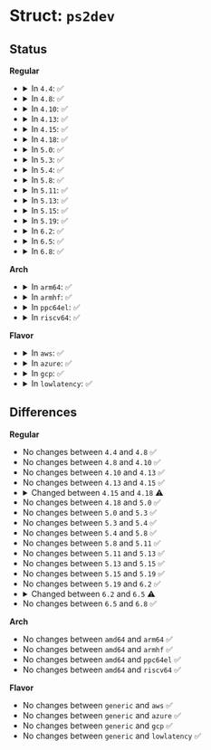 # Struct: <code>ps2dev</code>

## Status
<b>Regular</b>
<ul>
<li>
<details>
<summary>In <code>4.4</code>: ✅</summary>

```c
struct ps2dev {
    struct serio *serio;
    struct mutex cmd_mutex;
    wait_queue_head_t wait;
    long unsigned int flags;
    unsigned char cmdbuf[8];
    unsigned char cmdcnt;
    unsigned char nak;
};
```
</details>
</li>
<li>
<details>
<summary>In <code>4.8</code>: ✅</summary>

```c
struct ps2dev {
    struct serio *serio;
    struct mutex cmd_mutex;
    wait_queue_head_t wait;
    long unsigned int flags;
    unsigned char cmdbuf[8];
    unsigned char cmdcnt;
    unsigned char nak;
};
```
</details>
</li>
<li>
<details>
<summary>In <code>4.10</code>: ✅</summary>

```c
struct ps2dev {
    struct serio *serio;
    struct mutex cmd_mutex;
    wait_queue_head_t wait;
    long unsigned int flags;
    unsigned char cmdbuf[8];
    unsigned char cmdcnt;
    unsigned char nak;
};
```
</details>
</li>
<li>
<details>
<summary>In <code>4.13</code>: ✅</summary>

```c
struct ps2dev {
    struct serio *serio;
    struct mutex cmd_mutex;
    wait_queue_head_t wait;
    long unsigned int flags;
    unsigned char cmdbuf[8];
    unsigned char cmdcnt;
    unsigned char nak;
};
```
</details>
</li>
<li>
<details>
<summary>In <code>4.15</code>: ✅</summary>

```c
struct ps2dev {
    struct serio *serio;
    struct mutex cmd_mutex;
    wait_queue_head_t wait;
    long unsigned int flags;
    unsigned char cmdbuf[8];
    unsigned char cmdcnt;
    unsigned char nak;
};
```
</details>
</li>
<li>
<details>
<summary>In <code>4.18</code>: ✅</summary>

```c
struct ps2dev {
    struct serio *serio;
    struct mutex cmd_mutex;
    wait_queue_head_t wait;
    long unsigned int flags;
    u8 cmdbuf[8];
    u8 cmdcnt;
    u8 nak;
};
```
</details>
</li>
<li>
<details>
<summary>In <code>5.0</code>: ✅</summary>

```c
struct ps2dev {
    struct serio *serio;
    struct mutex cmd_mutex;
    wait_queue_head_t wait;
    long unsigned int flags;
    u8 cmdbuf[8];
    u8 cmdcnt;
    u8 nak;
};
```
</details>
</li>
<li>
<details>
<summary>In <code>5.3</code>: ✅</summary>

```c
struct ps2dev {
    struct serio *serio;
    struct mutex cmd_mutex;
    wait_queue_head_t wait;
    long unsigned int flags;
    u8 cmdbuf[8];
    u8 cmdcnt;
    u8 nak;
};
```
</details>
</li>
<li>
<details>
<summary>In <code>5.4</code>: ✅</summary>

```c
struct ps2dev {
    struct serio *serio;
    struct mutex cmd_mutex;
    wait_queue_head_t wait;
    long unsigned int flags;
    u8 cmdbuf[8];
    u8 cmdcnt;
    u8 nak;
};
```
</details>
</li>
<li>
<details>
<summary>In <code>5.8</code>: ✅</summary>

```c
struct ps2dev {
    struct serio *serio;
    struct mutex cmd_mutex;
    wait_queue_head_t wait;
    long unsigned int flags;
    u8 cmdbuf[8];
    u8 cmdcnt;
    u8 nak;
};
```
</details>
</li>
<li>
<details>
<summary>In <code>5.11</code>: ✅</summary>

```c
struct ps2dev {
    struct serio *serio;
    struct mutex cmd_mutex;
    wait_queue_head_t wait;
    long unsigned int flags;
    u8 cmdbuf[8];
    u8 cmdcnt;
    u8 nak;
};
```
</details>
</li>
<li>
<details>
<summary>In <code>5.13</code>: ✅</summary>

```c
struct ps2dev {
    struct serio *serio;
    struct mutex cmd_mutex;
    wait_queue_head_t wait;
    long unsigned int flags;
    u8 cmdbuf[8];
    u8 cmdcnt;
    u8 nak;
};
```
</details>
</li>
<li>
<details>
<summary>In <code>5.15</code>: ✅</summary>

```c
struct ps2dev {
    struct serio *serio;
    struct mutex cmd_mutex;
    wait_queue_head_t wait;
    long unsigned int flags;
    u8 cmdbuf[8];
    u8 cmdcnt;
    u8 nak;
};
```
</details>
</li>
<li>
<details>
<summary>In <code>5.19</code>: ✅</summary>

```c
struct ps2dev {
    struct serio *serio;
    struct mutex cmd_mutex;
    wait_queue_head_t wait;
    long unsigned int flags;
    u8 cmdbuf[8];
    u8 cmdcnt;
    u8 nak;
};
```
</details>
</li>
<li>
<details>
<summary>In <code>6.2</code>: ✅</summary>

```c
struct ps2dev {
    struct serio *serio;
    struct mutex cmd_mutex;
    wait_queue_head_t wait;
    long unsigned int flags;
    u8 cmdbuf[8];
    u8 cmdcnt;
    u8 nak;
};
```
</details>
</li>
<li>
<details>
<summary>In <code>6.5</code>: ✅</summary>

```c
struct ps2dev {
    struct serio *serio;
    struct mutex cmd_mutex;
    wait_queue_head_t wait;
    long unsigned int flags;
    u8 cmdbuf[8];
    u8 cmdcnt;
    u8 nak;
    ps2_pre_receive_handler_t pre_receive_handler;
    ps2_receive_handler_t receive_handler;
};
```
</details>
</li>
<li>
<details>
<summary>In <code>6.8</code>: ✅</summary>

```c
struct ps2dev {
    struct serio *serio;
    struct mutex cmd_mutex;
    wait_queue_head_t wait;
    long unsigned int flags;
    u8 cmdbuf[8];
    u8 cmdcnt;
    u8 nak;
    ps2_pre_receive_handler_t pre_receive_handler;
    ps2_receive_handler_t receive_handler;
};
```
</details>
</li>
</ul>
<b>Arch</b>
<ul>
<li>
<details>
<summary>In <code>arm64</code>: ✅</summary>

```c
struct ps2dev {
    struct serio *serio;
    struct mutex cmd_mutex;
    wait_queue_head_t wait;
    long unsigned int flags;
    u8 cmdbuf[8];
    u8 cmdcnt;
    u8 nak;
};
```
</details>
</li>
<li>
<details>
<summary>In <code>armhf</code>: ✅</summary>

```c
struct ps2dev {
    struct serio *serio;
    struct mutex cmd_mutex;
    wait_queue_head_t wait;
    long unsigned int flags;
    u8 cmdbuf[8];
    u8 cmdcnt;
    u8 nak;
};
```
</details>
</li>
<li>
<details>
<summary>In <code>ppc64el</code>: ✅</summary>

```c
struct ps2dev {
    struct serio *serio;
    struct mutex cmd_mutex;
    wait_queue_head_t wait;
    long unsigned int flags;
    u8 cmdbuf[8];
    u8 cmdcnt;
    u8 nak;
};
```
</details>
</li>
<li>
<details>
<summary>In <code>riscv64</code>: ✅</summary>

```c
struct ps2dev {
    struct serio *serio;
    struct mutex cmd_mutex;
    wait_queue_head_t wait;
    long unsigned int flags;
    u8 cmdbuf[8];
    u8 cmdcnt;
    u8 nak;
};
```
</details>
</li>
</ul>
<b>Flavor</b>
<ul>
<li>
<details>
<summary>In <code>aws</code>: ✅</summary>

```c
struct ps2dev {
    struct serio *serio;
    struct mutex cmd_mutex;
    wait_queue_head_t wait;
    long unsigned int flags;
    u8 cmdbuf[8];
    u8 cmdcnt;
    u8 nak;
};
```
</details>
</li>
<li>
<details>
<summary>In <code>azure</code>: ✅</summary>

```c
struct ps2dev {
    struct serio *serio;
    struct mutex cmd_mutex;
    wait_queue_head_t wait;
    long unsigned int flags;
    u8 cmdbuf[8];
    u8 cmdcnt;
    u8 nak;
};
```
</details>
</li>
<li>
<details>
<summary>In <code>gcp</code>: ✅</summary>

```c
struct ps2dev {
    struct serio *serio;
    struct mutex cmd_mutex;
    wait_queue_head_t wait;
    long unsigned int flags;
    u8 cmdbuf[8];
    u8 cmdcnt;
    u8 nak;
};
```
</details>
</li>
<li>
<details>
<summary>In <code>lowlatency</code>: ✅</summary>

```c
struct ps2dev {
    struct serio *serio;
    struct mutex cmd_mutex;
    wait_queue_head_t wait;
    long unsigned int flags;
    u8 cmdbuf[8];
    u8 cmdcnt;
    u8 nak;
};
```
</details>
</li>
</ul>

## Differences
<b>Regular</b>
<ul>
<li>
No changes between <code>4.4</code> and <code>4.8</code> ✅
</li>
<li>
No changes between <code>4.8</code> and <code>4.10</code> ✅
</li>
<li>
No changes between <code>4.10</code> and <code>4.13</code> ✅
</li>
<li>
No changes between <code>4.13</code> and <code>4.15</code> ✅
</li>
<li>
<details>
<summary>Changed between <code>4.15</code> and <code>4.18</code> ⚠️</summary>
<ul>
<li>
<b>Field type changed. </b>
<code>unsigned char cmdbuf[8]</code> ➡️ <code>u8 cmdbuf[8]</code>
</li>
<li>
<b>Field type changed. </b>
<code>unsigned char cmdcnt</code> ➡️ <code>u8 cmdcnt</code>
</li>
<li>
<b>Field type changed. </b>
<code>unsigned char nak</code> ➡️ <code>u8 nak</code>
</li>
</ul>
</details>
</li>
<li>
No changes between <code>4.18</code> and <code>5.0</code> ✅
</li>
<li>
No changes between <code>5.0</code> and <code>5.3</code> ✅
</li>
<li>
No changes between <code>5.3</code> and <code>5.4</code> ✅
</li>
<li>
No changes between <code>5.4</code> and <code>5.8</code> ✅
</li>
<li>
No changes between <code>5.8</code> and <code>5.11</code> ✅
</li>
<li>
No changes between <code>5.11</code> and <code>5.13</code> ✅
</li>
<li>
No changes between <code>5.13</code> and <code>5.15</code> ✅
</li>
<li>
No changes between <code>5.15</code> and <code>5.19</code> ✅
</li>
<li>
No changes between <code>5.19</code> and <code>6.2</code> ✅
</li>
<li>
<details>
<summary>Changed between <code>6.2</code> and <code>6.5</code> ⚠️</summary>
<ul>
<li>
<b>Field added. </b>
<code>ps2_pre_receive_handler_t pre_receive_handler</code>
</li>
<li>
<b>Field added. </b>
<code>ps2_receive_handler_t receive_handler</code>
</li>
</ul>
</details>
</li>
<li>
No changes between <code>6.5</code> and <code>6.8</code> ✅
</li>
</ul>
<b>Arch</b>
<ul>
<li>
No changes between <code>amd64</code> and <code>arm64</code> ✅
</li>
<li>
No changes between <code>amd64</code> and <code>armhf</code> ✅
</li>
<li>
No changes between <code>amd64</code> and <code>ppc64el</code> ✅
</li>
<li>
No changes between <code>amd64</code> and <code>riscv64</code> ✅
</li>
</ul>
<b>Flavor</b>
<ul>
<li>
No changes between <code>generic</code> and <code>aws</code> ✅
</li>
<li>
No changes between <code>generic</code> and <code>azure</code> ✅
</li>
<li>
No changes between <code>generic</code> and <code>gcp</code> ✅
</li>
<li>
No changes between <code>generic</code> and <code>lowlatency</code> ✅
</li>
</ul>
